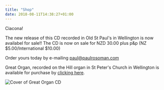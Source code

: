 ```yaml
---
title: "Shop"
date: 2018-08-11T14:38:27+01:00
---
```


Ciacona!

The new release of this CD recorded in Old St Paul's in Wellington is now availabel for sale!!  The CD is now on sale for NZD 30.00 plus p&p (NZ $5.00/International $10.00)

Order yours today by e-mailing [paul@paulrosoman.com](mailto:paul@paulrosoman.com)

Great Organ, recorded on the Hill organ in St Peter's Church in Wellington is available for purchase by [clicking here](/great-organ).

![Cover of Great Organ CD](/images/great-organ-cover.jpg)